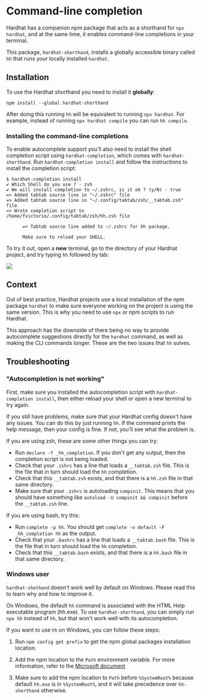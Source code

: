 # Command-line completion

Hardhat has a companion npm package that acts as a shorthand for `npx hardhat`, and at the same time, it enables command-line completions in your terminal.

This package, `hardhat-shorthand`, installs a globally accessible binary called `hh` that runs your locally installed `hardhat`.

## Installation

To use the Hardhat shorthand you need to install it **globally**:

```
npm install --global hardhat-shorthand
```

After doing this running `hh` will be equivalent to running `npx hardhat`. For example, instead of running `npx hardhat compile` you can run `hh compile`.

### Installing the command-line completions

To enable autocomplete support you'll also need to install the shell completion script using `hardhat-completion`, which comes with `hardhat-shorthand`. Run `hardhat-completion install` and follow the instructions to install the completion script:

```
$ hardhat-completion install
✔ Which Shell do you use ? · zsh
✔ We will install completion to ~/.zshrc, is it ok ? (y/N) · true
=> Added tabtab source line in "~/.zshrc" file
=> Added tabtab source line in "~/.config/tabtab/zsh/__tabtab.zsh" file
=> Wrote completion script to /home/fvictorio/.config/tabtab/zsh/hh.zsh file

      => Tabtab source line added to ~/.zshrc for hh package.

      Make sure to reload your SHELL.
```

To try it out, open a **new** terminal, go to the directory of your Hardhat project, and try typing `hh` followed by tab:

![](/hh.gif)

## Context

Out of best practice, Hardhat projects use a local installation of the npm package `hardhat` to make sure everyone working on the project is using the same version. This is why you need to use `npx` or npm scripts to run Hardhat.

This approach has the downside of there being no way to provide autocomplete suggestions directly for the `hardhat` command, as well as making the CLI commands longer. These are the two issues that `hh` solves.

## Troubleshooting

### "Autocompletion is not working"

First, make sure you installed the autocompletion script with `hardhat-completion install`, then either reload your shell or open a new terminal to try again.

If you still have problems, make sure that your Hardhat config doesn't have any issues. You can do this by just running `hh`. If the command prints the help message, then your config is fine. If not, you'll see what the problem is.

If you are using zsh, these are some other things you can try:

- Run `declare -f _hh_completion`. If you don't get any output, then the completion script is not being loaded.
- Check that your `.zshrc` has a line that loads a `__tabtab.zsh` file. This is the file that in turn should load the `hh` completion.
- Check that this `__tabtab.zsh` exists, and that there is a `hh.zsh` file in that same directory.
- Make sure that your `.zshrc` is autoloading `compinit`. This means that you should have something like `autoload -U compinit && compinit` before the `__tabtab.zsh` line.

If you are using bash, try this:

- Run `complete -p hh`. You should get `complete -o default -F _hh_completion hh` as the output.
- Check that your `.bashrc` has a line that loads a `__tabtab.bash` file. This is the file that in turn should load the `hh` completion.
- Check that this `__tabtab.bash` exists, and that there is a `hh.bash` file in that same directory.

### Windows user

`hardhat-shothand` doesn't work well by default on Windows. Please read this to learn why and how to improve it.

On Windows, the default `hh` command is associated with the HTML Help executable program (hh.exe). To use `hardhat-shorthand`, you can simply run `npx hh` instead of `hh`, but that won't work well with its autocompletion.

If you want to use `hh` on Windows, you can follow these steps:

1. Run `npm config get prefix` to get the npm global packages installation location.

2. Add the npm location to the `Path` environment variable. For more information, refer to the [Microsoft document](https://learn.microsoft.com/en-us/previous-versions/office/developer/sharepoint-2010/ee537574(v=office.14))

3. Make sure to add the npm location to `Path` before `%SystemRoot%` because default `hh.exe` is in `%SystemRoot%`, and it will take precedence over `hh-shorthand` otherwise.
